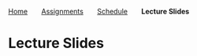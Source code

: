 [Home](https://mjs227.github.io/courses/semantic-theory-25/)&emsp;&emsp;[Assignments](https://mjs227.github.io/courses/semantic-theory-25/assignments/)&emsp;&emsp;[Schedule](https://mjs227.github.io/courses/semantic-theory-25/schedule/)&emsp;&emsp;**Lecture Slides**

# Lecture Slides

